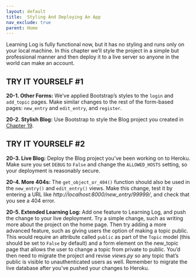 ```yaml
---
layout: default
title:  Styling And Deploying An App
nav_exclude: true
parent: Home
---
```


Learning Log is fully functional now, but it has no styling and runs
only on your local machine. In this chapter we’ll style the project in a
simple but professional manner and then deploy it to a live server so
anyone in the world can make an account.


<span id="page_466"></span>
## TRY IT YOURSELF #1

<span id="ch20exe1"></span>**20-1. Other Forms:** We&rsquo;ve applied
Bootstrap&rsquo;s styles to the `login` and `add_topic` pages. Make similar
changes to the rest of the form-based pages: `new_entry` and
`edit_entry`, and `register`.

<span id="ch20exe2"></span>**20-2. Stylish Blog:** Use Bootstrap to
style the Blog project you created in [Chapter 19](../../chapter_19/tiy.md).



<span id="page_482"></span>
## TRY IT YOURSELF #2

<span id="ch20exe3"></span>**20-3. Live Blog:** Deploy the Blog project
you&rsquo;ve been working on to Heroku. Make sure you set `DEBUG` to `False`
and change the `ALLOWED_HOSTS` setting, so your deployment is reasonably
secure.

<span id="ch20exe4"></span>**20-4. More 404s:** The
`get_object_or_404()` function should also be used in the `new_entry()`
and `edit_entry()` views. Make this change, test it by entering a URL
like *http://localhost:8000/new_entry/99999/*, and check that you see a
404 error.

<span id="ch20exe5"></span>**20-5. Extended Learning Log:** Add one
feature to Learning Log, and push the change to your live deployment.
Try a simple change, such as writing more about the project on the home
page. Then try adding a more advanced feature, such as giving users the
option of making a topic public. This would require an attribute called
`public` as part of the `Topic` model (this should be set to `False` by
default) and a form element on the new_topic page that allows the user
to change a topic from private to public. You&rsquo;d then need to migrate the
project and revise *views.py* so any topic that&rsquo;s public is visible to
unauthenticated users as well. Remember to migrate the live database
after you&rsquo;ve pushed your changes to Heroku.


